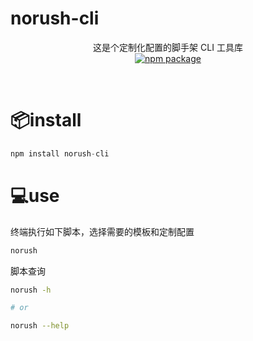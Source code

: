 # norush-cli

<p align="center">
<span>这是个定制化配置的脚手架 CLI 工具库</span>
<br/>
<a href="https://www.npmjs.com/package/norush-cli?activeTab=readme"><img src="https://img.shields.io/npm/v/vite.svg" alt="npm package"></a>
</p>
<br/>

# 📦install

```js
npm install norush-cli

```

# 💻use

终端执行如下脚本，选择需要的模板和定制配置

```bash
norush

```

脚本查询

```bash
norush -h

# or

norush --help
```
